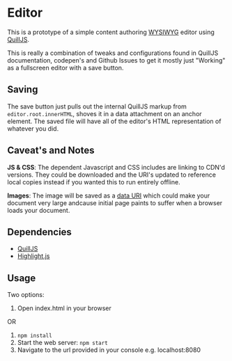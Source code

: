 # Editor

This is a prototype of a simple content authoring [WYSIWYG](https://en.wikipedia.org/wiki/WYSIWYG) editor using [QuillJS](https://quilljs.com/).

This is really a combination of tweaks and configurations found in QuillJS documentation, codepen's and Github Issues to get it mostly just "Working" as a fullscreen editor with a save button.

## Saving

The save button just pulls out the internal QuillJS markup from `editor.root.innerHTML`, shoves it in a data attachment on an anchor element. The saved file will have all of the editor's HTML representation of whatever you did.

## Caveat's and Notes

**JS & CSS**:  The dependent Javascript and CSS includes are linking to CDN'd versions. They could be downloaded and the URI's updated to reference local copies instead if you wanted this to run entirely offline.

**Images**: The image will be saved as a [data URI](https://en.wikipedia.org/wiki/Data_URI_scheme) which could make your document very large andcause initial page paints to suffer when a browser loads your document.

## Dependencies

- [QuillJS](https://quilljs.com/)
- [Highlight.js](https://github.com/highlightjs/highlight.js/)


## Usage

Two options:

1. Open index.html in your browser

OR 

1. `npm install`
1. Start the web server: `npm start`
1. Navigate to the url provided in your console e.g. localhost:8080
